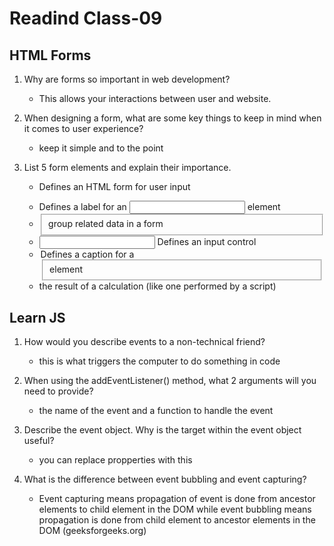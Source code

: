 # Readind Class-09

## HTML Forms

1. Why are forms so important in web development?

    * This allows your interactions between user and website.

1. When designing a form, what are some key things to keep in mind when it comes to user experience?

    * keep it simple and to the point

1. List 5 form elements and explain their importance.

    * <form>	Defines an HTML form for user input
    * <label>	Defines a label for an <input> element
    * <fieldset> group related data in a form
    * <input>	Defines an input control
    * <legend> Defines a caption for a <fieldset> element
    * <output> the result of a calculation (like one performed by a script)

## Learn JS

1. How would you describe events to a non-technical friend?

    * this is what triggers the computer to do something in code

1. When using the addEventListener() method, what 2 arguments will you need to provide?

    * the name of the event and a function to handle the event

1. Describe the event object. Why is the target within the event object useful?

    * you can replace propperties with this

1. What is the difference between event bubbling and event capturing?

    * Event capturing means propagation of event is done from ancestor elements to child element in the DOM while event bubbling means propagation is done from child element to ancestor elements in the DOM (geeksforgeeks.org)
